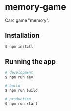 # memory-game

Card game "memory".

## Installation

```bash
$ npm install
```

## Running the app

```bash
# development
$ npm run dev

# build
$ npm run build

# production
$ npm run start
```
